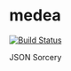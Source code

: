 medea
=====

[![Build Status](https://secure.travis-ci.org/kevinbeaty/medea.png)](http://travis-ci.org/kevinbeaty/medea)

JSON Sorcery
